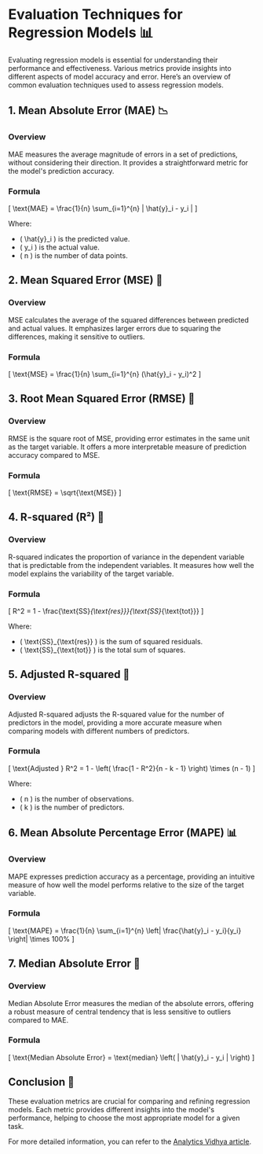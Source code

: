 # Evaluation Techniques for Regression Models 📊

Evaluating regression models is essential for understanding their performance and effectiveness. Various metrics provide insights into different aspects of model accuracy and error. Here’s an overview of common evaluation techniques used to assess regression models.

## 1. Mean Absolute Error (MAE) 📉

### Overview
MAE measures the average magnitude of errors in a set of predictions, without considering their direction. It provides a straightforward metric for the model's prediction accuracy.

### Formula
\[ \text{MAE} = \frac{1}{n} \sum_{i=1}^{n} | \hat{y}_i - y_i | \]

Where:
- \( \hat{y}_i \) is the predicted value.
- \( y_i \) is the actual value.
- \( n \) is the number of data points.

## 2. Mean Squared Error (MSE) 📏

### Overview
MSE calculates the average of the squared differences between predicted and actual values. It emphasizes larger errors due to squaring the differences, making it sensitive to outliers.

### Formula
\[ \text{MSE} = \frac{1}{n} \sum_{i=1}^{n} (\hat{y}_i - y_i)^2 \]

## 3. Root Mean Squared Error (RMSE) 🌟

### Overview
RMSE is the square root of MSE, providing error estimates in the same unit as the target variable. It offers a more interpretable measure of prediction accuracy compared to MSE.

### Formula
\[ \text{RMSE} = \sqrt{\text{MSE}} \]

## 4. R-squared (R²) 📐

### Overview
R-squared indicates the proportion of variance in the dependent variable that is predictable from the independent variables. It measures how well the model explains the variability of the target variable.

### Formula
\[ R^2 = 1 - \frac{\text{SS}_{\text{res}}}{\text{SS}_{\text{tot}}} \]

Where:
- \( \text{SS}_{\text{res}} \) is the sum of squared residuals.
- \( \text{SS}_{\text{tot}} \) is the total sum of squares.

## 5. Adjusted R-squared 📏

### Overview
Adjusted R-squared adjusts the R-squared value for the number of predictors in the model, providing a more accurate measure when comparing models with different numbers of predictors.

### Formula
\[ \text{Adjusted } R^2 = 1 - \left( \frac{1 - R^2}{n - k - 1} \right) \times (n - 1) \]

Where:
- \( n \) is the number of observations.
- \( k \) is the number of predictors.

## 6. Mean Absolute Percentage Error (MAPE) 📊

### Overview
MAPE expresses prediction accuracy as a percentage, providing an intuitive measure of how well the model performs relative to the size of the target variable.

### Formula
\[ \text{MAPE} = \frac{1}{n} \sum_{i=1}^{n} \left| \frac{\hat{y}_i - y_i}{y_i} \right| \times 100\% \]

## 7. Median Absolute Error 🧮

### Overview
Median Absolute Error measures the median of the absolute errors, offering a robust measure of central tendency that is less sensitive to outliers compared to MAE.

### Formula
\[ \text{Median Absolute Error} = \text{median} \left( | \hat{y}_i - y_i | \right) \]

## Conclusion 🎉

These evaluation metrics are crucial for comparing and refining regression models. Each metric provides different insights into the model's performance, helping to choose the most appropriate model for a given task.

For more detailed information, you can refer to the [Analytics Vidhya article](https://www.analyticsvidhya.com/blog/2021/05/know-the-best-evaluation-metrics-for-your-regression-model/).

